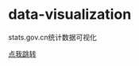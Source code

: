 # data-visualization
stats.gov.cn统计数据可视化

<a href="https://zzvaki.github.io/data-visualization/%E4%BA%BA%E5%8F%A3/%E4%BA%BA%E5%8F%A3%E5%B9%B4%E9%BE%84%E7%BB%93%E6%9E%84%E5%92%8C%E6%8A%9A%E5%85%BB%E6%AF%94.html)https://zzvaki.github.io/data-visualization/%E4%BA%BA%E5%8F%A3/%E4%BA%BA%E5%8F%A3%E5%B9%B4%E9%BE%84%E7%BB%93%E6%9E%84%E5%92%8C%E6%8A%9A%E5%85%BB%E6%AF%94.html" target="_blank">点我跳转</a>
